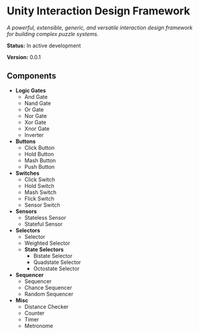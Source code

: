 # Unity Interaction Design Framework
*A powerful, extensible, generic, and versatile interaction design framework for building complex puzzle systems.*

**Status:** In active development

**Version:** 0.0.1

## Components
* **Logic Gates**
	* And Gate
	* Nand Gate
	* Or Gate
	* Nor Gate
	* Xor Gate
	* Xnor Gate
	* Inverter
* **Buttons**
	* Click Button
	* Hold Button
	* Mash Button
	* Push Button
* **Switches**
	* Click Switch
	* Hold Switch
	* Mash Switch
	* Flick Switch
	* Sensor Switch
* **Sensors**
	* Stateless Sensor
	* Stateful Sensor
* **Selectors**
	* Selector
	* Weighted Selector
	* **State Selectors**
		* Bistate Selector
		* Quadstate Selector
		* Octostate Selector
* **Sequencer**
	* Sequencer
	* Chance Sequencer
	* Random Sequencer
* **Misc**
	* Distance Checker
	* Counter
	* Timer
	* Metronome
